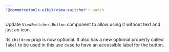 ```yaml
---
'@commercetools-uikit/view-switcher': patch
---
```


Update `ViewSwitcher.Button` component to allow using it without text and just an icon.

Its `children` prop is now optional.
It also has a new optional property called `label` to be used in this use case to have an accessible label for the button.


